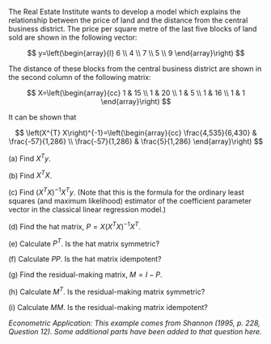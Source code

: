 The Real Estate Institute wants to develop a model which explains the relationship between the price of land and the distance from the central business district. The price per square metre of the last five blocks of land sold are shown in the following vector:

$$
y=\left(\begin{array}{l}
6 \\
4 \\
7 \\
5 \\
9
\end{array}\right)
$$

The distance of these blocks from the central business district are shown in the second column of the following matrix:

$$
X=\left(\begin{array}{cc}
1 & 15 \\
1 & 20 \\
1 & 5 \\
1 & 16 \\
1 & 1
\end{array}\right)
$$

It can be shown that

$$
\left(X^{T} X\right)^{-1}=\left(\begin{array}{cc}
\frac{4,535}{6,430} & \frac{-57}{1,286} \\
\frac{-57}{1,286} & \frac{5}{1,286}
\end{array}\right)
$$

(a) Find $X^{T} y$.

(b) Find $X^{T} X$.

(c) Find $\left(X^{T} X\right)^{-1} X^{T} y$. (Note that this is the formula for the ordinary least squares (and maximum likelihood) estimator of the coefficient parameter vector in the classical linear regression model.)

(d) Find the hat matrix, $P=X\left(X^{T} X\right)^{-1} X^{T}$.

(e) Calculate $P^{T}$. Is the hat matrix symmetric?

(f) Calculate $P P$. Is the hat matrix idempotent?

(g) Find the residual-making matrix, $M=I-P$.

(h) Calculate $M^{T}$. Is the residual-making matrix symmetric?

(i) Calculate $M M$. Is the residual-making matrix idempotent?

*Econometric Application: This example comes from Shannon (1995, p. 228, Question 12). Some additional parts have been added to that question here.*

